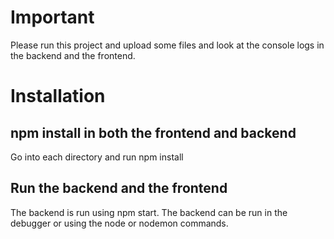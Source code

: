 # Important

Please run this project and upload some files and look at the console logs in the backend and the frontend.

# Installation

## npm install in both the frontend and backend

Go into each directory and run npm install

## Run the backend and the frontend

The backend is run using npm start. The backend can be run in the debugger or using the node or nodemon commands.
